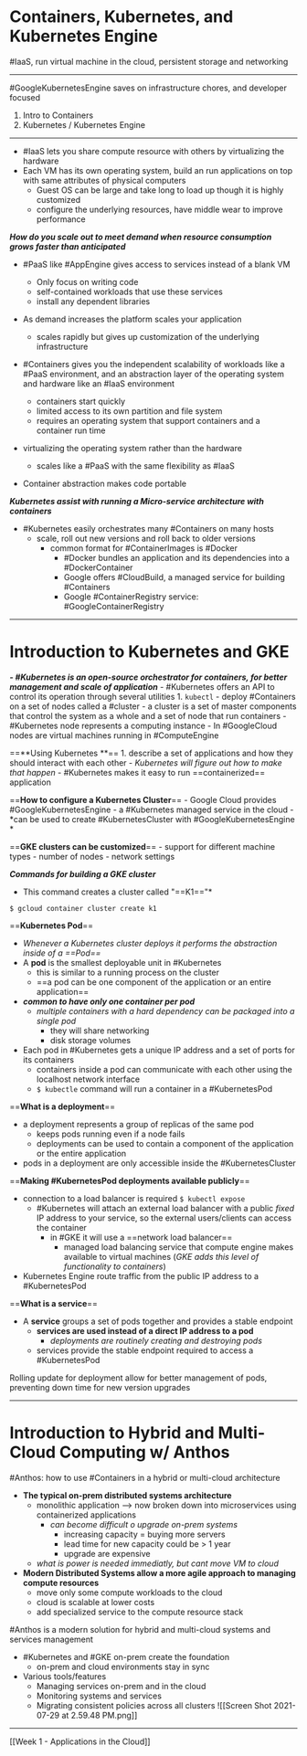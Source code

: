 # Containers, Kubernetes, and Kubernetes Engine
#IaaS, run virtual machine in the cloud, persistent storage and networking

---
#GoogleKubernetesEngine saves on infrastructure chores, and developer focused
1. Intro to Containers
2. Kubernetes / Kubernetes Engine

---
- #IaaS  lets you share compute resource with others by virtualizing the hardware
- Each VM has its own operating system, build an run applications on top with same attributes of physical computers
	- Guest OS can be large and take long to load up though it is highly customized
	- configure the underlying resources, have middle wear to improve performance

***How do you scale out to meet demand when resource consumption grows faster than anticipated***

- #PaaS like #AppEngine gives access to services instead of a blank VM
	- Only focus on writing code
	- self-contained workloads that use these services
	- install any dependent libraries
- As demand increases the platform scales your application
	- scales rapidly but gives up customization of the underlying infrastructure

- #Containers gives you the independent scalability of workloads like a #PaaS environment, and an abstraction layer of the operating system and hardware like an #IaaS environment
	- containers start quickly
	- limited access to its own partition and file system
	- requires an operating system that support containers and a container run time
- virtualizing the operating system rather than the hardware
	- scales like a #PaaS with the same flexibility as #IaaS 
- Container abstraction makes code portable

***Kubernetes assist with running a Micro-service architecture with containers***
- #Kubernetes easily orchestrates many #Containers on many hosts
	- scale, roll out new versions and roll back to older versions 
		- common format for #ContainerImages is #Docker
			- #Docker bundles an application and its dependencies into a #DockerContainer
			- Google offers #CloudBuild, a managed service for building #Containers 
			- Google #ContainerRegistry service: #GoogleContainerRegistry

---
# Introduction to Kubernetes and GKE
***- #Kubernetes is an open-source orchestrator for containers, for better management and scale of application***
	- #Kubernetes offers an API to control its operation through several utilities
		1. `kubectl` 
	- deploy #Containers on a set of nodes called a #cluster
		- a cluster is a set of master components that control the system as a whole and a set of node that run containers
			- #Kubernetes node represents a computing instance
			- In #GoogleCloud nodes are virtual machines running in #ComputeEngine 

==**Using Kubernetes **==
	1. describe a set of applications and how they should interact with each other
		- *Kubernetes will figure out how to make that happen*
	- #Kubernetes makes it easy to run ==containerized== application


==**How to configure a Kubernetes Cluster**==
	- Google Cloud provides #GoogleKubernetesEngine 
		- a #Kubernetes managed service in the cloud
			- *can be used to create #KubernetesCluster with #GoogleKubernetesEngine *

==**GKE clusters can be customized**==
	- support for different machine types
	- number of nodes
	- network settings

***Commands for building a GKE cluster***
* This command creates a cluster called "==K1=="*
```
$ gcloud container cluster create k1
```

==**Kubernetes Pod**==
- *Whenever a Kubernetes cluster deploys it performs the abstraction inside of a ==Pod==*
- A **pod** is the smallest deployable unit in #Kubernetes 
	- this is similar to a running process on the cluster
	- ==a pod can be one component of the application or an entire application==
- ***common to have only one container per pod***
	- *multiple containers with a hard dependency can be packaged into a single pod*
		- they will share networking
		- disk storage volumes
- Each pod in #Kubernetes gets a unique IP address and a set of ports for its containers
	- containers inside a pod can communicate with each other using the localhost network interface
	- `$ kubectle` command will run a container in a #KubernetesPod

==**What is a deployment**==
- a deployment represents a group of replicas of the same pod
	- keeps pods running even if a node fails
	- deployments can be used to contain a component of the application or the entire application
- pods in a deployment are only accessible inside the #KubernetesCluster 

==**Making #KubernetesPod deployments available publicly**==
- connection to a load balancer is required `$ kubectl expose`
	- #Kubernetes will attach an external load balancer with a public *fixed* IP address to your service, so the external users/clients can access the container
		- in #GKE it will use a ==network load balancer==
			- managed load balancing service that compute engine makes available to virtual machines (*GKE adds this level of functionality to containers*)
- Kubernetes Engine route traffic from the public IP address to a #KubernetesPod

==**What is a service**==
- A **service** groups a set of pods together and provides a stable endpoint 
	- **services are used instead of a direct IP address to a pod**
		- *deployments are routinely creating and destroying pods*
	- services provide the stable endpoint required to access a #KubernetesPod 

Rolling update for deployment allow for better management of pods, preventing down time for new version upgrades

---
# Introduction to Hybrid and Multi-Cloud Computing w/ Anthos
#Anthos: how to use #Containers in a hybrid or multi-cloud architecture

- **The typical on-prem distributed systems architecture**
	- monolithic application --> now broken down into microservices using containerized applications
		- *can become difficult o upgrade on-prem systems*
			- increasing capacity = buying more servers
			- lead time for new capacity could be > 1 year
			- upgrade are expensive
	- *what is power is needed immediatly, but cant move VM to cloud*
- **Modern Distributed Systems allow a more agile approach to managing compute resources**
	- move only some compute workloads to the cloud
	- cloud is scalable at lower costs
	- add specialized service to the compute resource stack

#Anthos is a modern solution for hybrid and multi-cloud systems and services management
- #Kubernetes and #GKE on-prem create the foundation
	- on-prem and cloud environments stay in sync
- Various tools/features
	- Managing services on-prem and in the cloud
	- Monitoring systems and services
	- Migrating consistent policies across all clusters
![[Screen Shot 2021-07-29 at 2.59.48 PM.png]]

---
[[Week 1 - Applications in the Cloud]]
	

